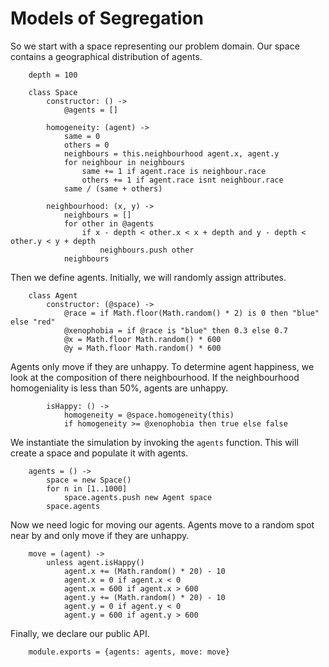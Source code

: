 # Models of Segregation

So we start with a space representing our problem domain.  Our space contains a geographical distribution of agents.

		depth = 100

		class Space
			constructor: () ->
				@agents = []

			homogeneity: (agent) ->
				same = 0
				others = 0
				neighbours = this.neighbourhood agent.x, agent.y
				for neighbour in neighbours
					same += 1 if agent.race is neighbour.race
					others += 1 if agent.race isnt neighbour.race
				same / (same + others)

			neighbourhood: (x, y) ->
				neighbours = []
				for other in @agents
					if x - depth < other.x < x + depth and y - depth < other.y < y + depth
						neighbours.push other
				neighbours


Then we define agents.  Initially, we will randomly assign attributes.

		class Agent
			constructor: (@space) ->
				@race = if Math.floor(Math.random() * 2) is 0 then "blue" else "red"
				@xenophobia = if @race is "blue" then 0.3 else 0.7
				@x = Math.floor Math.random() * 600 
				@y = Math.floor Math.random() * 600


Agents only move if they are unhappy.  To determine agent happiness, we look at the composition of there neighbourhood.  If the neighbourhood homogeniality is less than 50%, agents are unhappy.

			isHappy: () ->
				homogeneity = @space.homogeneity(this)
				if homogeneity >= @xenophobia then true else false


We instantiate the simulation by invoking the `agents` function.  This will create a space and populate it with agents.

		agents = () ->
			space = new Space()
			for n in [1..1000]
				space.agents.push new Agent space 
			space.agents

Now we need logic for moving our agents.  Agents move to a random spot near by and only move if they are unhappy.

		move = (agent) ->
			unless agent.isHappy()
				agent.x += (Math.random() * 20) - 10
				agent.x = 0 if agent.x < 0
				agent.x = 600 if agent.x > 600
				agent.y += (Math.random() * 20) - 10
				agent.y = 0 if agent.y < 0
				agent.y = 600 if agent.y > 600


Finally, we declare our public API.

		module.exports = {agents: agents, move: move}
